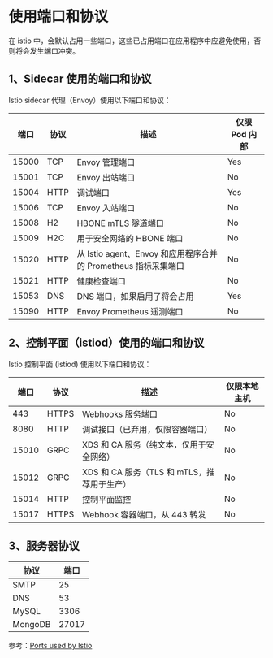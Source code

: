 # 使用端口和协议

在 istio 中，会默认占用一些端口，这些已占用端口在应用程序中应避免使用，否则将会发生端口冲突。

## 1、Sidecar 使用的端口和协议

Istio sidecar 代理（Envoy）使用以下端口和协议：

| 端口 | 协议 | 描述 | 仅限 Pod 内部 |
| --- | --- | --- | --- |
| 15000 | TCP | Envoy 管理端口 | Yes |
| 15001 | TCP | Envoy 出站端口 | No |
| 15004 | HTTP | 调试端口 | Yes |
| 15006 | TCP | Envoy 入站端口 | No |
| 15008 | H2 | HBONE mTLS 隧道端口 | No |
| 15009 | H2C | 用于安全网络的 HBONE 端口 | No |
| 15020 | HTTP | 从 Istio agent、Envoy 和应用程序合并的 Prometheus 指标采集端口 | No |
| 15021 | HTTP | 健康检查端口 | No |
| 15053 | DNS | DNS 端口，如果启用了将会占用 | Yes |
| 15090 | HTTP | Envoy Prometheus 遥测端口 | No |

## 2、控制平面（istiod）使用的端口和协议

Istio 控制平面 (istiod) 使用以下端口和协议：

| 端口 | 协议 | 描述 | 仅限本地主机 |
| --- | --- | --- | --- |
| 443 | HTTPS | Webhooks 服务端口 | No |
| 8080 | HTTP | 调试接口（已弃用，仅限容器端口）| No |
| 15010 | GRPC | XDS 和 CA 服务（纯文本，仅用于安全网络）| No |
| 15012 | GRPC | XDS 和 CA 服务（TLS 和 mTLS，推荐用于生产）| No |
| 15014 | HTTP | 控制平面监控 | No |
| 15017 | HTTPS | Webhook 容器端口，从 443 转发 | No |

## 3、服务器协议

| 协议 | 端口 |
| --- | --- |
| SMTP | 25 |
| DNS | 53 |
| MySQL | 3306 |
| MongoDB | 27017 |

参考：[Ports used by Istio](https://istio.io/latest/docs/ops/deployment/requirements/#ports-used-by-istio)